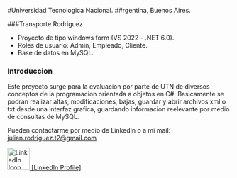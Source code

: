 #Universidad Tecnologica Nacional.
##rgentina, Buenos Aires.

###Transporte Rodriguez
- Proyecto de tipo windows form (VS 2022 - .NET 6.0).
- Roles de usuario: Admin, Empleado, Cliente.
- Base de datos en MySQL.


### Introduccion
Este proyecto surge para la evaluacion por parte de UTN de diversos conceptos de la programacion orientada a objetos en C#.
Basicamente se podran realizar altas, modificaciones, bajas, guardar y abrir archivos xml o txt desde una interfaz grafica, guardando informacion reelevante por medio de consultas de MySQL.

Pueden contactarme por medio de Linkedln o a mi mail: julian.rodriguez.t2@gmail.com 
<div align="left">
  <a href="https://www.linkedin.com/in/julian-manuel-rodriguez-a5a61719a">
    <img src="https://cdn.icon-icons.com/icons2/805/PNG/512/linkedin_icon-icons.com_65929.png" alt="LinkedIn Icon" width="50" style="max-width:100%;">
    [LinkedIn Profile]
  </a>
</div>
